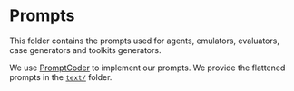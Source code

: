 # Prompts
This folder contains the prompts used for agents, emulators, evaluators, case generators and toolkits generators.

We use [PromptCoder](https://github.com/dhh1995/PromptCoder) to implement our prompts.
We provide the flattened prompts in the [`text/`](text) folder.
